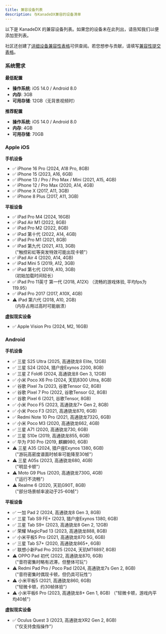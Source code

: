 ```yaml
---
title: 兼容设备列表
description: 与KanadeDX兼容的设备清单
---
```


以下是 KanadeDX 的兼容设备列表。如果您的设备未在此列出，请告知我们以便添加至列表。

社区还创建了[详细设备兼容性表格](https://docs.google.com/spreadsheets/d/1I8QDr8tsBrXgUdMiiyZSN8dX4CF3gUflW7iTvO10zm8/edit)可供查阅。若您想参与贡献，请填写[兼容性提交表格](https://forms.gle/sAerwrrjj6zSuoFD7)。

### 系统需求

**最低配置**

- **操作系统**: iOS 14.0 / Android 8.0
- **内存**: 3GB
- **可用存储**: 12GB（无背景视频时）

**推荐配置**

- **操作系统**: iOS 14.0 / Android 8.0
- **内存**: 4GB
- **可用存储**: 70GB

### Apple iOS

**手机设备**

- ✅ iPhone 16 Pro (2024, A18 Pro, 8GB)
- ✅ iPhone 15 (2023, A16, 6GB)
- ✅ iPhone 13 / Pro / Pro Max / Mini (2021, A15, 4GB)
- ✅ iPhone 12 / Pro Max (2020, A14, 4GB)
- ✅ iPhone X (2017, A11, 3GB)
- ✅ iPhone 8 Plus (2017, A11, 3GB)

**平板设备**

- ✅ iPad Pro M4 (2024, 16GB)
- ✅ iPad Air M1 (2022, 8GB)
- ✅ iPad Pro M2 (2022, 8GB)
- ✅ iPad 第十代 (2022, A14, 4GB)
- ✅ iPad Pro M1 (2021, 8GB)
- ✅ iPad 第九代 (2021, A13, 3GB)  
  （"触控彩虹等突发特效可能出现卡顿"）
- ✅ iPad Air 4 (2020, A14, 4GB)
- ✅ iPad Mini 5 (2019, A12, 3GB)
- ✅ iPad 第七代 (2019, A10, 3GB)  
  （初始加载时间较长）
- ✅ iPad Pro 11英寸 第一代 (2018, A12X)
  （流畅的游戏体验, 平均fps为119.95）
- ✅ iPad Pro 2017 (2017, A10X, 4GB)
- ⚠️ iPad 第六代 (2018, A10, 2GB)  
  （内存占用过高时可能崩溃）

**虚拟现实设备**

- ✅ Apple Vision Pro (2024, M2, 16GB)

### Android

**手机设备**

* ✅ 三星 S25 Ultra (2025, 高通骁龙8 Elite, 12GB)
* ✅ 三星 S24 (2024, 猎户座Exynos 2200, 8GB)
* ✅ 三星 Z Fold6 (2024, 高通骁龙8 Gen 3, 12GB)
* ✅ 小米 Poco X6 Pro (2024, 天玑8300 Ultra, 8GB)
* ✅ 谷歌 Pixel 7a (2023, 谷歌Tensor G2, 8GB)
* ✅ 谷歌 Pixel 7 Pro (2022, 谷歌Tensor G2, 8GB)
* ✅ 谷歌 Pixel 6 (2021, 谷歌Tensor, 8GB)
* ✅ 小米 Poco F5 (2023, 高通骁龙7+ Gen 2, 8GB)
* ✅ 小米 Poco F3 (2021, 高通骁龙870, 6GB)
* ✅ Redmi Note 10 Pro (2021, 高通骁龙732G, 6GB)
* ✅ 小米 Poco M3 (2020, 高通骁龙662, 4GB)
* ✅ 三星 A71 (2020, 高通骁龙730, 6GB)
* ✅ 三星 S10e (2019, 高通骁龙855, 6GB)
* ✅ 华为 P30 Pro (2019, 麒麟980, 6GB)
* ⚠️ 三星 A35 (2024, 猎户座Exynos 1380, 6GB)  
  （"游玩高密度谱面时帧率可能降至30帧"）
* ⚠️ 三星 A05s (2023, 高通骁龙680, 4GB)  
  （"明显卡顿"）
* ⚠️ Moto G9 Plus (2020, 高通骁龙730G, 4GB)  
  （"运行不流畅"）
* ⚠️ Realme 6 (2020, 天玑G90T, 8GB)  
  （"部分场景帧率波动于25-60帧"）

**平板设备**

- ✅ 一加 Pad 2 (2024, 高通骁龙8 Gen 3, 8GB)
- ✅ 三星 Tab S9 FE+ (2023, 猎户座Exynos 1380, 6GB)
- ✅ 三星 Tab S9+ (2023, 高通骁龙8 Gen 2, 12GB)
- ✅ 荣耀 MagicPad 13 (2023, 高通骁龙888, 8GB)
- ✅ 小米平板5 Pro (2021, 高通骁龙870 5G, 6GB)
- ✅ 三星 Tab S7+ (2020, 高通骁龙865+, 6GB)
- ✅ 联想小新Pad Pro 2025 (2024, 天玑MT6897, 8GB)
- ⚠️ OPPO Pad 初代 (2022, 高通骁龙870, 6GB)  
  （"音符密集时略有迟滞，但整体可玩"）
- ⚠️ Redmi Pad Pro / Poco Pad (2024, 高通骁龙7s Gen 2, 8GB)  
  （"音符密集时偶现卡顿，但仍具可玩性"）
- ⚠️ 小米平板5 (2021, 高通骁龙860, 6GB)  
  （"轻微卡顿，约30帧体验"）
- ⚠️ 小米平板6 Pro (2023, 高通骁龙8+ Gen 1, 8GB)
  （"轻微卡顿，游戏内平均40帧"）

**虚拟现实设备**

- ✅ Oculus Quest 3 (2023, 高通骁龙XR2 Gen 2, 8GB)  
  （"仅支持食指操作"）

